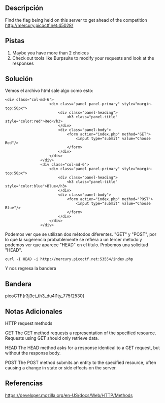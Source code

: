 ## Descripción
Find the flag being held on this server to get ahead of the competition http://mercury.picoctf.net:45028/

## Pistas 
1. Maybe you have more than 2 choices
2. Check out tools like Burpsuite to modify your requests and look at the responses
## Solución
Vemos el archivo html sale algo como esto:

```
<div class="col-md-6">
                    <div class="panel panel-primary" style="margin-top:50px">
                        <div class="panel-heading">
                            <h3 class="panel-title" style="color:red">Red</h3>
                        </div>
                        <div class="panel-body">
                            <form action="index.php" method="GET">
                                <input type="submit" value="Choose Red"/>
                            </form>
                        </div>
                    </div>
                </div>
                <div class="col-md-6">
                    <div class="panel panel-primary" style="margin-top:50px">
                        <div class="panel-heading">
                            <h3 class="panel-title" style="color:blue">Blue</h3>
                        </div>
                        <div class="panel-body">
                            <form action="index.php" method="POST">
                                <input type="submit" value="Choose Blue"/>
                            </form>
                        </div>
                    </div>
                </div>
```
Podemos ver que se utilizan dos métodos diferentes. "GET" y "POST", por lo que la sugerencia probablemente se refiera a un tercer método y podemos ver que aparece "HEAD" en el título. Probemos una solicitud "HEAD".
```
curl -I HEAD -i http://mercury.picoctf.net:53554/index.php
```
Y nos regresa la bandera

## Bandera
picoCTF{r3j3ct_th3_du4l1ty_775f2530}

## Notas Adicionales
HTTP request methods

GET
The GET method requests a representation of the specified resource. Requests using GET should only retrieve data.

HEAD
The HEAD method asks for a response identical to a GET request, but without the response body.

POST
The POST method submits an entity to the specified resource, often causing a change in state or side effects on the server.

## Referencias
https://developer.mozilla.org/en-US/docs/Web/HTTP/Methods
